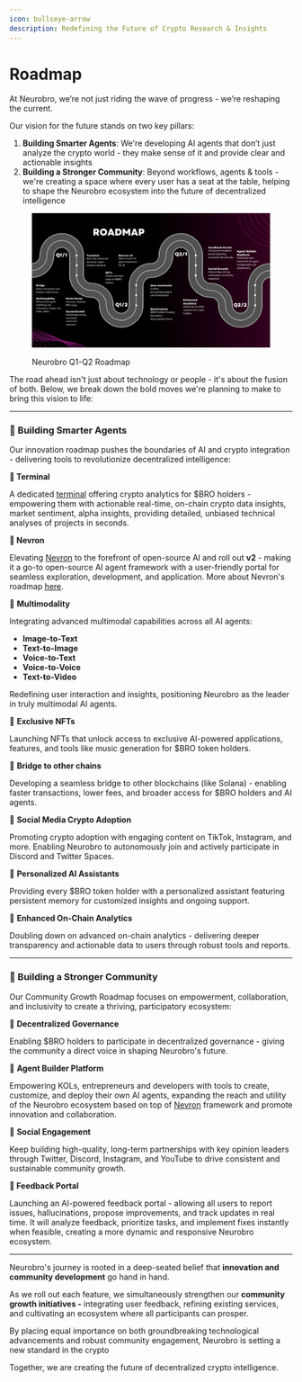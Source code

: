 ```yaml
---
icon: bullseye-arrow
description: Redefining the Future of Crypto Research & Insights
---
```


# Roadmap

At Neurobro, we’re not just riding the wave of progress - we’re reshaping the current.&#x20;

Our vision for the future stands on two key pillars:

1. **Building Smarter Agents**: We're developing AI agents that don’t just analyze the crypto world - they make sense of it and provide clear and actionable insights
2. **Building a Stronger Community**: Beyond workflows, agents & tools - we're creating a space where every user has a seat at the table, helping to shape the Neurobro ecosystem into the future of decentralized intelligence

<figure><img src="../.gitbook/assets/Dark Green Modular Business Roadmap Brainstorm (1) (1).png" alt=""><figcaption><p>Neurobro Q1-Q2 Roadmap</p></figcaption></figure>

The road ahead isn't just about technology or people - it's about the fusion of both. Below, we break down the bold moves we're planning to make to bring this vision to life:

***

### 🔸 Building Smarter Agents

Our innovation roadmap pushes the boundaries of AI and crypto integration - delivering tools to revolutionize decentralized intelligence:

**📍 Terminal**

A dedicated [terminal](https://terminal.neurobro.ai/) offering crypto analytics for $BRO holders - empowering them with actionable real-time, on-chain crypto data insights, market sentiment, alpha insights, providing detailed, unbiased technical analyses of projects in seconds.

**📍 Nevron**

Elevating [Nevron](../technical/nevron/) to the forefront of open-source AI and roll out **v2** - making it a go-to open-source AI agent framework with a user-friendly portal for seamless exploration, development, and application. More about Nevron's roadmap [here](../technical/nevron/roadmap.md).

📍 **Multimodality**

Integrating advanced multimodal capabilities across all AI agents:

* **Image-to-Text**
* **Text-to-Image**
* **Voice-to-Text**
* **Voice-to-Voice**
* **Text-to-Video**

Redefining user interaction and insights, positioning Neurobro as the leader in truly multimodal AI agents.

📍 **Exclusive NFTs**

Launching NFTs that unlock access to exclusive AI-powered applications, features, and tools like music generation for $BRO token holders.

📍 **Bridge to other chains**

Developing a seamless bridge to other blockchains (like Solana) - enabling faster transactions, lower fees, and broader access for $BRO holders and AI agents.

📍 **Social Media Crypto Adoption**

Promoting crypto adoption with engaging content on TikTok, Instagram, and more. Enabling Neurobro to autonomously join and actively participate in Discord and Twitter Spaces.

📍 **Personalized AI Assistants**

Providing every $BRO token holder with a personalized assistant featuring persistent memory for customized insights and ongoing support.

📍 **Enhanced On-Chain Analytics**

Doubling down on advanced on-chain analytics - delivering deeper transparency and actionable data to users through robust tools and reports.

***

### 🔸 Building a Stronger Community

Our Community Growth Roadmap focuses on empowerment, collaboration, and inclusivity to create a thriving, participatory ecosystem:

📍 **Decentralized Governance**

Enabling $BRO holders to participate in decentralized governance - giving the community a direct voice in shaping Neurobro's future.

📍 **Agent Builder Platform**

Empowering KOLs, entrepreneurs and developers with tools to create, customize, and deploy their own AI agents, expanding the reach and utility of the Neurobro ecosystem based on top of [Nevron](../technical/nevron/) framework and promote innovation and collaboration.

📍 **Social Engagement**

Keep building high-quality, long-term partnerships with key opinion leaders through Twitter, Discord, Instagram, and YouTube to drive consistent and sustainable community growth.

**📍 Feedback Portal**

Launching an AI-powered feedback portal - allowing all users to report issues, hallucinations, propose improvements, and track updates in real time. It will analyze feedback, prioritize tasks, and implement fixes instantly when feasible, creating a more dynamic and responsive Neurobro ecosystem.

***

Neurobro's journey is rooted in a deep-seated belief that **innovation and community development** go hand in hand.&#x20;

As we roll out each feature, we simultaneously strengthen our **community growth initiatives -** integrating user feedback, refining existing services, and cultivating an ecosystem where all participants can prosper.

By placing equal importance on both groundbreaking technological advancements and robust community engagement, Neurobro is setting a new standard in the crypto

Together, we are creating the future of decentralized crypto intelligence.
